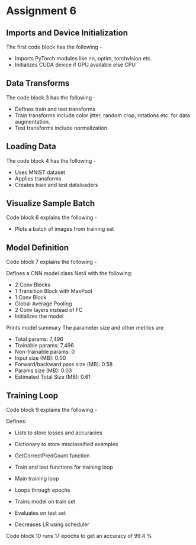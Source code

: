 # Assignment 6

## Imports and Device Initialization

The first code block has the following - 
- Imports PyTorch modules like nn, optim, torchvision etc.
- Initializes CUDA device if GPU available else CPU

## Data Transforms
The code block 3 has the following -

- Defines train and test transforms
- Train transforms include color jitter, random crop, rotations etc. for data augmentation.
- Test transforms include normalization.

## Loading Data
The code block 4 has the following -

- Uses MNIST dataset
- Applies transforms
- Creates train and test dataloaders

## Visualize Sample Batch
Code block 6 explains the following - 

- Plots a batch of images from training set

## Model Definition
Code block 7 explains the following - 

Defines a CNN model class Net4 with the following:

- 2 Conv Blocks
- 1 Transition Block with MaxPool
- 1 Conv Block
- Global Average Pooling
- 2 Conv layers instead of FC
- Initializes the model

Prints model summary
The parameter size and other metrics are 

- Total params: 7,496
- Trainable params: 7,496
- Non-trainable params: 0
- Input size (MB): 0.00
- Forward/backward pass size (MB): 0.58
- Params size (MB): 0.03
- Estimated Total Size (MB): 0.61

## Training Loop

Code block 9 explains the following -

Defines:
- Lists to store losses and accuracies
- Dictionary to store misclassified examples
- GetCorrectPredCount function
- Train and test functions for training loop
- Main training loop

- Loops through epochs
- Trains model on train set
- Evaluates on test set
- Decreases LR using scheduler

Code block 10 runs 17 epochs to get an accuracy of 99.4 %


